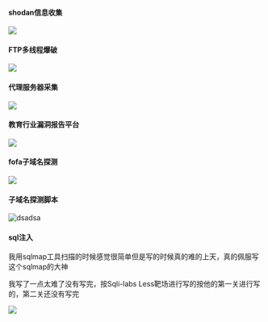 
#### shodan信息收集

![](https://cdn.jsdelivr.net/gh/Zhao-sai-sai/Picture/2021121211111.gif)

####  FTP多线程爆破



![](https://cdn.jsdelivr.net/gh/Zhao-sai-sai/Picture/202112112301.gif)



#### 代理服务器采集

![](https://cdn.jsdelivr.net/gh/Zhao-sai-sai/Picture/20211212111111.gif)

#### 教育行业漏洞报告平台

![](https://cdn.jsdelivr.net/gh/Zhao-sai-sai/Picture/202112110219.gif)



#### fofa子域名探测

![](https://cdn.jsdelivr.net/gh/Zhao-sai-sai/Picture/202112110230.gif)

#### 子域名探测脚本

![dsadsa](https://cdn.jsdelivr.net/gh/Zhao-sai-sai/Picture/202112101721.gif)

#### sql注入

我用sqlmap工具扫描的时候感觉很简单但是写的时候真的难的上天，真的佩服写这个sqlmap的大神

我写了一点太难了没有写完，按Sqli-labs Less靶场进行写的按他的第一关进行写的，第二关还没有写完



![](https://cdn.jsdelivr.net/gh/Zhao-sai-sai/Picture/202112121111.gif)
